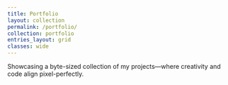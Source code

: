 ```yaml
---
title: Portfolio
layout: collection
permalink: /portfolio/
collection: portfolio
entries_layout: grid
classes: wide
---
```


Showcasing a byte-sized collection of my projects—where creativity and code align pixel-perfectly.
